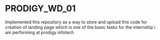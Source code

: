 # PRODIGY_WD_01
Implemented this repository as a way to store and upload this code for creation of landing page which is one of the basic tasks for the internship i am performing at prodigy infotech
